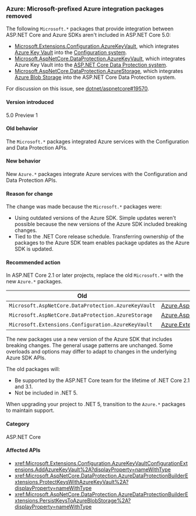 ### Azure: Microsoft-prefixed Azure integration packages removed

The following `Microsoft.*` packages that provide integration between ASP.NET Core and Azure SDKs aren't included in ASP.NET Core 5.0:

* [Microsoft.Extensions.Configuration.AzureKeyVault](https://www.nuget.org/packages/Microsoft.Extensions.Configuration.AzureKeyVault/), which integrates [Azure Key Vault](/azure/key-vault/) into the [Configuration system](/aspnet/core/fundamentals/configuration/).
* [Microsoft.AspNetCore.DataProtection.AzureKeyVault](https://www.nuget.org/packages/Microsoft.AspNetCore.DataProtection.AzureKeyVault/), which integrates Azure Key Vault into the [ASP.NET Core Data Protection system](/aspnet/core/security/data-protection/introduction).
* [Microsoft.AspNetCore.DataProtection.AzureStorage](https://www.nuget.org/packages/Microsoft.AspNetCore.DataProtection.AzureStorage/), which integrates [Azure Blob Storage](/azure/storage/blobs/) into the ASP.NET Core Data Protection system.

For discussion on this issue, see [dotnet/aspnetcore#19570](https://github.com/dotnet/aspnetcore/issues/19570).

#### Version introduced

5.0 Preview 1

#### Old behavior

The `Microsoft.*` packages integrated Azure services with the Configuration and Data Protection APIs.

#### New behavior

New `Azure.*` packages integrate Azure services with the Configuration and Data Protection APIs.

#### Reason for change

The change was made because the `Microsoft.*` packages were:

* Using outdated versions of the Azure SDK. Simple updates weren't possible because the new versions of the Azure SDK included breaking changes.
* Tied to the .NET Core release schedule. Transferring ownership of the packages to the Azure SDK team enables package updates as the Azure SDK is updated.

#### Recommended action

In ASP.NET Core 2.1 or later projects, replace the old `Microsoft.*` with the new `Azure.*` packages.

| Old | New |
|--|--|
| `Microsoft.AspNetCore.DataProtection.AzureKeyVault` | [Azure.AspNetCore.DataProtection.Keys](https://www.nuget.org/packages/Azure.AspNetCore.DataProtection.Keys) |
| `Microsoft.AspNetCore.DataProtection.AzureStorage` | [Azure.AspNetCore.DataProtection.Blobs](https://www.nuget.org/packages/Azure.AspNetCore.DataProtection.Blobs) |
| `Microsoft.Extensions.Configuration.AzureKeyVault` | [Azure.Extensions.Configuration.Secrets](https://www.nuget.org/packages/Azure.Extensions.Configuration.Secrets) |

The new packages use a new version of the Azure SDK that includes breaking changes. The general usage patterns are unchanged. Some overloads and options may differ to adapt to changes in the underlying Azure SDK APIs.

The old packages will:

* Be supported by the ASP.NET Core team for the lifetime of .NET Core 2.1 and 3.1.
* Not be included in .NET 5.

When upgrading your project to .NET 5, transition to the `Azure.*` packages to maintain support.

#### Category

ASP.NET Core

#### Affected APIs

- <xref:Microsoft.Extensions.Configuration.AzureKeyVaultConfigurationExtensions.AddAzureKeyVault%2A?displayProperty=nameWithType>
- <xref:Microsoft.AspNetCore.DataProtection.AzureDataProtectionBuilderExtensions.ProtectKeysWithAzureKeyVault%2A?displayProperty=nameWithType>
- <xref:Microsoft.AspNetCore.DataProtection.AzureDataProtectionBuilderExtensions.PersistKeysToAzureBlobStorage%2A?displayProperty=nameWithType>

<!--

#### Affected APIs

- `Overload:Microsoft.Extensions.Configuration.AzureKeyVaultConfigurationExtensions.AddAzureKeyVault`
- `Overload:Microsoft.AspNetCore.DataProtection.AzureDataProtectionBuilderExtensions.ProtectKeysWithAzureKeyVault`
- `Overload:Microsoft.AspNetCore.DataProtection.AzureDataProtectionBuilderExtensions.PersistKeysToAzureBlobStorage`

-->
